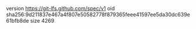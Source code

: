 version https://git-lfs.github.com/spec/v1
oid sha256:9d211837e467a4f807e50582778f879365feee41597ee5da30dc639e61bfb8de
size 4269

